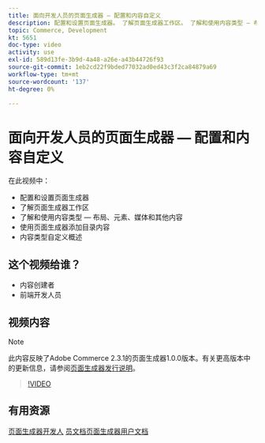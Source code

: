 ```yaml
---
title: 面向开发人员的页面生成器 — 配置和内容自定义
description: 配置和设置页面生成​器。 了解页面生成器工作​区。 了解和使用内容类型 — 布局、元素、媒体和其他内​容。 使用页面生成器添加目录内容。
topic: Commerce, Development
kt: 5651
doc-type: video
activity: use
exl-id: 589d13fe-3b9d-4a48-a26e-a43b44726f93
source-git-commit: 1eb2cd22f9bded77032ad0ed43c3f2ca84879a69
workflow-type: tm+mt
source-wordcount: '137'
ht-degree: 0%

---
```


# 面向开发人员的页面生成器 — 配置和内容自定义

在此视频中：

- 配置和设置页面生成&#x200B;器
- 了解页面生成器工作区&#x200B;
- 了解和使用内容类型 — 布局、元素、媒体和其他内&#x200B;容
- 使用页面生成器添加目录内容
- 内容类型自定义概述

## 这个视频给谁？

- 内容创建者
- 前端开发人员

## 视频内容

>[!NOTE]
>
>此内容反映了Adobe Commerce 2.3.1的页面生成器1.0.0版本。有关更高版本中的更新信息，请参阅[页面生成器发行说明](https://devdocs.magento.com/page-builder/docs/release-notes.html)。

>[!VIDEO](https://video.tv.adobe.com/v/35710?quality=12&learn=on)

## 有用资源

[页面生成器开发人](https://devdocs.magento.com/page-builder/docs/index.html)
[员文档页面生成器用户文档](https://docs.magento.com/user-guide/cms/page-builder.html)
